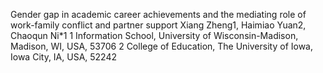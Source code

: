 Gender gap in academic career achievements and the mediating role of work-family conflict and partner support
Xiang Zheng1, Haimiao Yuan2, Chaoqun Ni*1
1 Information School, University of Wisconsin-Madison, Madison, WI, USA, 53706
2 College of Education, The University of Iowa, Iowa City, IA, USA, 52242

